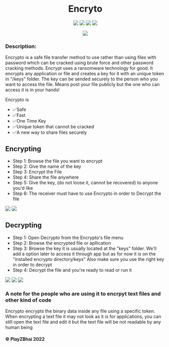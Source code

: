 <h1 align="center">Encryto</h1>
<p align="center">
  <img src="https://img.shields.io/github/last-commit/PlayZBhai/encrypto"></img>
  <img src="https://img.shields.io/github/package-json/v/PlayZBhai/encrypto?filename=package.json"></img>
  <img src="https://img.shields.io/github/issues-raw/PlayZBhai/encrypto"></img>
  <img src="https://img.shields.io/github/license/PlayZBhai/encrypto?logoColor=orange"></img>
</p>

<p align="center">
  <img src="https://cdn.discordapp.com/attachments/760496001936261230/979682657157918740/unknown.png"></img>
</p>


### Description:
Encrypto is a safe file transfer method to use rather than using files with password which can be cracked using brute force and other password cracking methods. Encrypt uses a ransomware technology for good. It encrypts any application or file and creates a key for it with an unique token in "/keys" folder. The key can be sended securely to the person who you want to access the file. Means post your file publicly but the one who can access it is in your hands!

Encrypto is
- ✅Safe
- ✅Fast
- ✅One Time Key 
- ✅Unique token that cannot be cracked
- ✅A new way to share files securely

## Encrypting
- Step 1: Browse the file you want to encrypt
- Step 2: Give the name of the key
- Step 3: Encrypt the File
- Step 4: Share the file anywhere
- Step 5: Give the key, (do not loose it, cannot be recovered) to anyone you'd like
- Step 6: The receiver must have to use Encrypto in order to Decrypt the file

<img src="https://cdn.discordapp.com/attachments/760496001936261230/979684568862982164/unknown.png"></img>
<img src="https://cdn.discordapp.com/attachments/760496001936261230/979684811138564156/unknown.png"></img>

## Decrypting
- Step 1: Open Decrypto from the Encrypto's file menu
- Step 2: Browse the encrypted file or apllication
- Step 3: Browse the key it is usually located at the "keys" folder. We'll add a option later to access it through app but as for now it is on the "installed encrypto directory/keys" Also make sure you use the right key in order to decrypt
- Step 4: Decrypt the file and you're ready to read or run it

<img src="https://cdn.discordapp.com/attachments/760496001936261230/979704211832995860/unknown.png">
<img src="https://cdn.discordapp.com/attachments/760496001936261230/979704599659311174/unknown.png">
<img src="https://cdn.discordapp.com/attachments/760496001936261230/979704737123414018/unknown.png">

### A note for the people who are using it to encrpyt text files and other kind of code
Encrypto encrypts the binary data inside any file using a specific token. When encrypting a text file it may not look as it is for applications, you can still open the text file and edit it but the text file will be not readable by any human being

#### © PlayZBhai 2022

